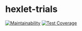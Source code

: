 # hexlet-trials
[![Maintainability](https://api.codeclimate.com/v1/badges/e155d3ea9866b99fcd0f/maintainability)](https://codeclimate.com/github/Homedog1983/hexlet-trials/maintainability)
[![Test Coverage](https://api.codeclimate.com/v1/badges/e155d3ea9866b99fcd0f/test_coverage)](https://codeclimate.com/github/Homedog1983/hexlet-trials/test_coverage)